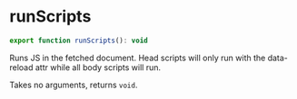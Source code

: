 # runScripts

```js
export function runScripts(): void
```

Runs JS in the fetched document. Head scripts will only run with the data-reload attr while all body scripts will run. 

Takes no arguments, returns `void`.

